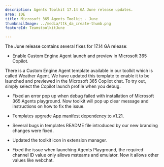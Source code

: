 ```yaml
---
description: Agents Toolkit 17.14 GA June release updates.
area: IDE
title: Microsoft 365 Agents Toolkit - June
thumbnailImage: ../media/ttk_da_create-thumb.png
featureId: TeamstoolkitJune

---
```



The June release contains several fixes for 17.14 GA release:

- Enable Custom Engine Agent launch and preview in Microsoft 365 Copilot.

There is a Custom Engine Agent template available in our toolkit which is called Weather Agent. We have updated this template to enable it to be launched and previewed in the Microsoft 365 Copilot chat. To try out, simply select the Copilot launch profile when you debug. 

- Fixed an error pop up when debug failed with installation of Microsoft 365 Agents playground. Now toolkit will pop up clear message and instructions on how to fix the issue.

- Templates upgrade [App manifest dependency to v1.21](https://developer.microsoft.com/json-schemas/teams/v1.22/MicrosoftTeams.schema.json).

- Several bugs in templates README file introduced by our new branding changes were fixed.

- Updated the toolkit icon in extension manager.

- Fixed the issue when launching Agents Playground, the required channel ID value only allows msteams and emulator. Now it allows other values like webchat.
